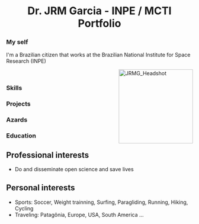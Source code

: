 <!-- BEGIN OF COMMENTS
https://www.markdownguide.org/
https://www.markdownguide.org/cheat-sheet
This is a landing page
END OF COMMENTS -->

<h1 align="center">Dr. JRM Garcia - INPE / MCTI Portfolio</h1>

### My self
I'm a Brazilian citizen that works at the Brazilian National Institute for Space Research (INPE)

<img src="images/" alt="JRMG_Headshot" width="200" align="right" />

<a href="https://www.linkedin.com/in/jrmgarcia/" target="_blank"><img src=""></a>
<a href="https://github.com/Garcia-INPE" target="_blank"><img src=""></a>
<a href="https://twitter.com/jrm_garcia" target="_blank"><img src=""></a>
<a href="https://www.youtube.com/@Garcia_AI_Dev" target="_blank"><img src=""></a>

### Skills 

### Projects
### Azards 
### Education

## Professional interests
* Do and disseminate open science and save lives

## Personal interests
* Sports: Soccer, Weight trainning, Surfing, Paragliding, Running, Hiking, Cycling
* Traveling: Patagônia, Europe, USA, South America ...


